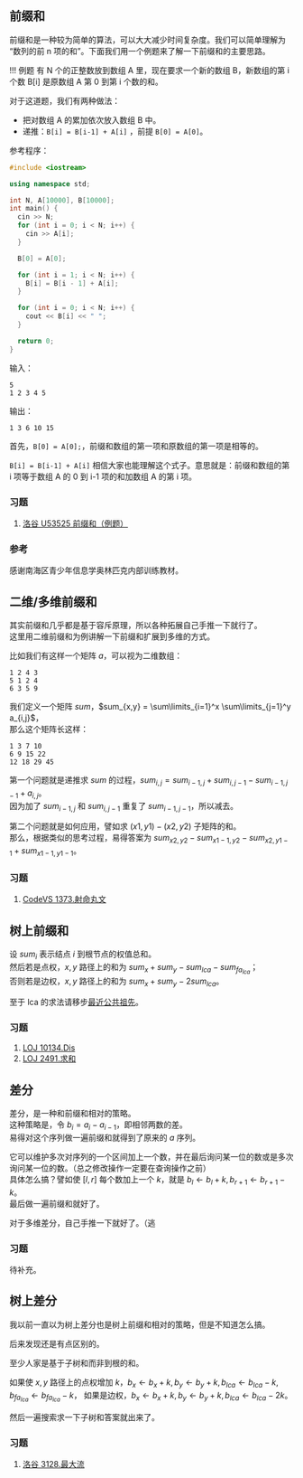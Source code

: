## 前缀和

前缀和是一种较为简单的算法，可以大大减少时间复杂度。我们可以简单理解为 “数列的前 n 项的和”。下面我们用一个例题来了解一下前缀和的主要思路。

!!! 例题
    有 N 个的正整数放到数组 A 里，现在要求一个新的数组 B，新数组的第 i 个数 B[i] 是原数组 A 第 0 到第 i 个数的和。

对于这道题，我们有两种做法：

-   把对数组 A 的累加依次放入数组 B 中。
-   递推：`B[i] = B[i-1] + A[i]` ，前提 `B[0] = A[0]`。

参考程序：

```cpp
#include <iostream>

using namespace std;

int N, A[10000], B[10000];
int main() {
  cin >> N;
  for (int i = 0; i < N; i++) {
    cin >> A[i];
  }

  B[0] = A[0];

  for (int i = 1; i < N; i++) {
    B[i] = B[i - 1] + A[i];
  }

  for (int i = 0; i < N; i++) {
    cout << B[i] << " ";
  }

  return 0;
}
```

输入：

    5
    1 2 3 4 5

输出：

    1 3 6 10 15 

首先，`B[0] = A[0];`，前缀和数组的第一项和原数组的第一项是相等的。

`B[i] = B[i-1] + A[i]` 相信大家也能理解这个式子。意思就是：前缀和数组的第 i 项等于数组 A 的 0 到 i-1 项的和加数组 A 的第 i 项。

### 习题

1.  [洛谷 U53525 前缀和（例题）](https://www.luogu.org/problemnew/show/U53525)

### 参考

感谢南海区青少年信息学奥林匹克内部训练教材。

## 二维/多维前缀和
其实前缀和几乎都是基于容斥原理，所以各种拓展自己手推一下就行了。  
这里用二维前缀和为例讲解一下前缀和扩展到多维的方式。

比如我们有这样一个矩阵 $a$，可以视为二维数组：
```plain
1 2 4 3
5 1 2 4
6 3 5 9
```

我们定义一个矩阵 $sum$，$sum_{x,y} = \sum\limits_{i=1}^x \sum\limits_{j=1}^y a_{i,j}$，  
那么这个矩阵长这样：
```plain
1 3 7 10
6 9 15 22
12 18 29 45
```

第一个问题就是递推求 $sum$ 的过程，$sum_{i,j} = sum_{i - 1,j} + sum_{i,j - 1} - sum_{i - 1,j - 1} + a_{i,j}$。  
因为加了 $sum_{i - 1,j}$ 和 $sum_{i,j - 1}$ 重复了 $sum_{i - 1,j - 1}$，所以减去。

第二个问题就是如何应用，譬如求 $(x1,y1) - (x2,y2)$ 子矩阵的和。  
那么，根据类似的思考过程，易得答案为 $sum_{x2,y2} - sum_{x1 - 1,y2} - sum_{x2,y1 - 1} + sum_{x1 - 1,y1 - 1}$。

### 习题

 1. [CodeVS 1373.射命丸文](http://codevs.cn/problem/1373/)

## 树上前缀和
设 $sum_i$ 表示结点 $i$ 到根节点的权值总和。  
然后若是点权，$x,y$ 路径上的和为 $sum_x + sum_y - sum_{lca} - sum_{fa_{lca}}$；  
否则若是边权，$x,y$ 路径上的和为 $sum_x + sum_y - 2sum_{lca}$。

至于 lca 的求法请移步[最近公共祖先](/graph/lca/)。

### 习题
 1. [LOJ 10134.Dis](https://loj.ac/problem/10134)
 2. [LOJ 2491.求和](https://loj.ac/problem/2491)

## 差分
差分，是一种和前缀和相对的策略。  
这种策略是，令 $b_i = a_i - a_{i - 1}$，即相邻两数的差。  
易得对这个序列做一遍前缀和就得到了原来的 $a$ 序列。

它可以维护多次对序列的一个区间加上一个数，并在最后询问某一位的数或是多次询问某一位的数。（总之修改操作一定要在查询操作之前）  
具体怎么搞？譬如使 $[l,r]$ 每个数加上一个 $k$，就是 $b_l \leftarrow b_l + k,b_{r + 1} \leftarrow b_{r + 1} - k$。  
最后做一遍前缀和就好了。

对于多维差分，自己手推一下就好了。（逃

### 习题
待补充。

## 树上差分
我以前一直以为树上差分也是树上前缀和相对的策略，但是不知道怎么搞。

后来发现还是有点区别的。

至少人家是基于子树和而非到根的和。

如果使 $x,y$ 路径上的点权增加 $k$，$b_x \leftarrow b_x + k,b_y \leftarrow b_y + k,b_{lca} \leftarrow b_{lca} - k,b_{fa_{lca}} \leftarrow b_{fa_{lca}} - k$，
如果是边权，$b_x \leftarrow b_x + k,b_y \leftarrow b_y + k,b_{lca} \leftarrow b_{lca} - 2k$。

然后一遍搜索求一下子树和答案就出来了。

### 习题
 1. [洛谷 3128.最大流](https://www.luogu.org/problemnew/show/P3128)
